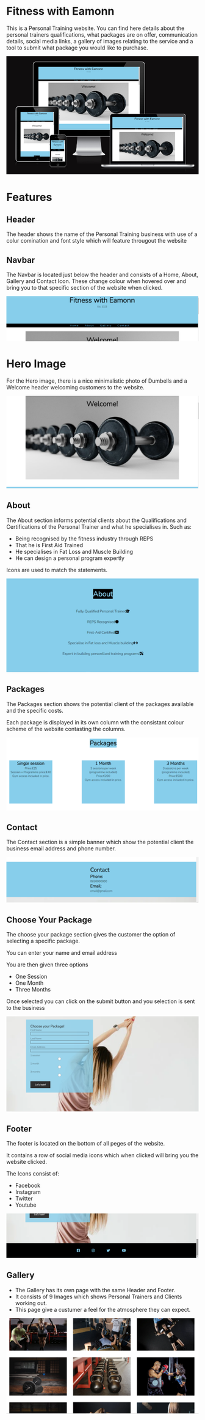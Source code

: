 <h1>Fitness with Eamonn</h1>

This is a Personal Training website. You can find here details about the personal trainers qualifications, what packages are on offer, communication details, social media links, a gallery of images relating to the service and a tool to submit what package you would like to purchase.

![responsive-image](assets/css/images/responsive.png)

<h1>Features</h1>
<h2>Header</h2>
<p>The header shows the name of the Personal Training business with use of a colur comination and font style which will feature througout the website</p>
<h2>Navbar</h2>
<p>The Navbar is located just below the header and consists of a Home, About, Gallery and Contact Icon. These change colour when hovered over and bring you to that specific section of the website when clicked.</p>

![header/navbar-image](assets/css/images/header.png)

<h1>Hero Image</h1>
<p>For the Hero image, there is a nice minimalistic photo of Dumbells and a Welcome header welcoming customers to the website.</p>

![hero](assets/css/images/hero-read.png)


<h2>About</h2>
<p>The About section informs potential clients about the Qualifications and Certifications of the Personal Trainer and what he specialises in. Such as:</p>
<ul>
<li>Being recognised by the fitness industry through REPS</li>
<li>That he is First Aid Trained</li>
<li>He specialises in Fat Loss and Muscle Building</li>
<li>He can design a personal program expertly</li>
</ul>
Icons are used to match the statements.

![About](assets/css/images/aboutreadme.png)

<h2>Packages</h2>
<p>The Packages section shows the potential client of the packages available and the specific costs.</p>
<p>Each package is displayed in its own column wth the consistant colour scheme of the website contasting the columns.</p>

![Packages](assets/css/images/packages-readme.png)

<h2>Contact</h2>
<p>The Contact section is a simple banner which show the potential client the business email address and phone number.</p>

![Contact](assets/css/images/contact.png)

<h2>Choose Your Package</h2>
<p>The choose your package section gives the customer the option of selecting a specific package.</p>
<p>You can enter your name and email address</p>
<p>You are then given three options</p>
<ul>
<li>One Session</li>
<li>One Month</li>
<li>Three Months</li>
</ul>
<p>Once selected you can click on the submit button and you selection is sent to the business</p>

![CYP](assets/css/images/CYP.png)

<h2>Footer</h2>
<p>The footer is located on the bottom of all peges of the website.</p>
<p>It contains a row of social media icons which when clicked will bring you the website clicked.</p>
<p>The Icons consist of:</p>
<ul>
<li>Facebook</li>
<li>Instagram</li>
<li>Twitter</li>
<li>Youtube</li>
</ul>

![Footer](assets/css/images/Footer.png)

<h2>Gallery</h2>
<ul>
<li>The Gallery has its own page with the same Header and Footer.</li>
<li>It consists of 9 Images which shows Personal Trainers and Clients working out.</li>
<li>This page give a custumer a feel for the atmosphere they can expect.</li>
</ul>

![gallery](assets/css/images/galleryread.png)



